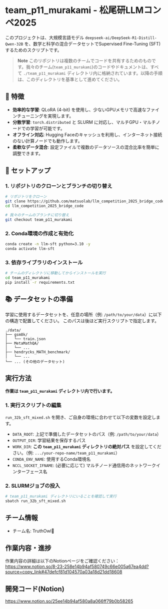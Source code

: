 # team_p11_murakami - 松尾研LLMコンペ2025

このプロジェクトは、大規模言語モデル `deepseek-ai/DeepSeek-R1-Distill-Qwen-32B` を、数学と科学の混合データセットでSupervised Fine-Tuning (SFT) するためのスクリプトです。

> **Note**
> このリポジトリは複数のチームでコードを共有するためのものです。我々のチーム(`team_p11_murakami`)のコードやドキュメントは、すべて `./team_p11_murakami` ディレクトリ内に格納されています。以降の手順は、このディレクトリを基準として進めてください。

## 🚀 特徴
- **効率的な学習**: QLoRA (4-bit) を使用し、少ないGPUメモリで高速なファインチューニングを実現します。
- **分散学習**: `torch.distributed` と SLURM に対応し、マルチGPU・マルチノードでの学習が可能です。
- **オフライン対応**: Hugging Faceのキャッシュを利用し、インターネット接続のない計算ノードでも動作します。
- **柔軟なデータ混合**: 設定ファイルで複数のデータソースの混合比率を簡単に調整できます。

## 🔧 セットアップ

### 1. リポジトリのクローンとブランチの切り替え
```bash
# リポジトリをクローン
git clone https://github.com/matsuolab/llm_competition_2025_bridge_code
cd llm_competition_2025_bridge_code

# 我々のチームのブランチに切り替え
git checkout team_p11_murakami
```

### 2. Conda環境の作成と有効化
```bash
conda create -n llm-sft python=3.10 -y
conda activate llm-sft
```

### 3. 依存ライブラリのインストール
```bash
# チームのディレクトリに移動してからインストールを実行
cd team_p11_murakami
pip install -r requirements.txt
```

## 📚 データセットの準備

学習に使用するデータセットを、任意の場所（例: `/path/to/your/data`）に以下の構造で配置してください。
このパスは後ほど実行スクリプトで指定します。

```
./data/
├── gsm8k/
│   └── train.json
├── MetaMathQA/
│   └── ...
├── hendrycks_MATH_benchmark/
│   └── ...
└── ... (その他のデータセット)
```

## 実行方法

**作業は `team_p11_murakami` ディレクトリ内で行います。**

### 1. 実行スクリプトの編集
`run_32b_sft_mixed.sh` を開き、ご自身の環境に合わせて以下の変数を設定します。

-   `DATA_ROOT`: 上記で準備したデータセットのパス（例: `/path/to/your/data`）
-   `OUTPUT_DIR`: 学習結果を保存するパス
-   `WORK_DIR`: **この `team_p11_murakami` ディレクトリの絶対パス** を設定してください。（例: `.../your-repo-name/team_p11_murakami`）
-   `CONDA_ENV_NAME`: 使用するConda環境名
-   `NCCL_SOCKET_IFNAME`: (必要に応じて) マルチノード通信用のネットワークインターフェース名

### 2. SLURMジョブの投入
```bash
# team_p11_murakami ディレクトリにいることを確認して実行
sbatch run_32b_sft_mixed.sh
```


## チーム情報
- チーム名: TruthOwl🦉

## 作業内容・進捗
作業内容の詳細は以下のNotionページをご確認ください：
https://www.notion.so/8-23-258e14b94af580749c66e005a67ea4dd?source=copy_link#47defcf81d104570a03a18d21dd18608


## 開発コード(Notion)
https://www.notion.so/25ee14b94af580a8a066ff79b0b58265
